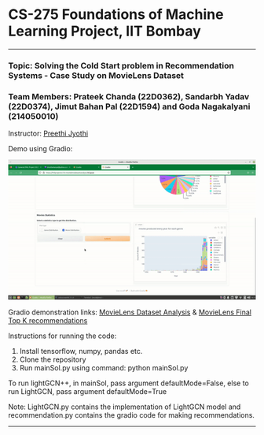 # CS-275 Foundations of Machine Learning Project, IIT Bombay
***

### Topic: **Solving the Cold Start problem in Recommendation Systems - Case Study on MovieLens Dataset**

### Team Members: **Prateek Chanda (22D0362), Sandarbh Yadav (22D0374), Jimut Bahan Pal (22D1594) and Goda Nagakalyani (214050010)**


Instructor: [Preethi Jyothi](https://www.cse.iitb.ac.in/~pjyothi/)

Demo using Gradio:

<p align="center">
  <img src="fml_gradio.gif" />
</p>


Gradio demonstration links: [MovieLens Dataset Analysis](https://fmlprojectcs725-movielensdatasetanalysis.hf.space/) & [MovieLens Final Top K recommendations](https://fmlprojectcs725-recommendationmovielens.hf.space/)

Instructions for running the code:

1. Install tensorflow, numpy, pandas etc.
2. Clone the repository
3. Run mainSol.py using command: python mainSol.py

To run lightGCN++, in mainSol, pass argument defaultMode=False, else to run LightGCN, pass argument defaultMode=True

Note: LightGCN.py contains the implementation of LightGCN model and recommendation.py contains the gradio code for making recommendations.

***
